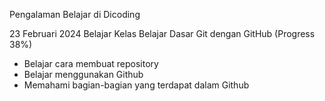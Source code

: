 Pengalaman Belajar di Dicoding

23 Februari 2024 Belajar Kelas Belajar Dasar Git dengan GitHub (Progress 38%)
* Belajar cara membuat repository
* Belajar menggunakan Github
* Memahami bagian-bagian yang terdapat dalam Github
